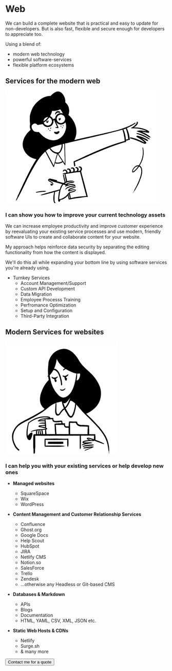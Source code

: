 # Web

We can build a complete website that is practical and easy to update for non-developers. But is also fast, flexible and secure enough for developers to appreciate too.

Using a blend of:

- modern web technology
- powerful software-services
- flexible platform ecosystems

## Services for the modern web

![](../src/assets/images/notion-screenshots/illustrations/use-case-illustration-note-alt.png)

### I can show you how to improve your current technology assets

We can increase employee productivity and improve customer experience by reevaluating your existing service processes and use modern, friendly software UIs to create and collaborate content for your website.

My approach helps reinforce data security by separating the editing functionality from how the content is displayed.

We'll do this all while expanding your bottom line by using software services you're already using.

- Turnkey Services
  - Account Management/Support
  - Custom API Development
  - Data Migration
  - Employee Processs Training
  - Perfromance Optimization
  - Setup and Configuration
  - Third-Party Integration

## Modern Services for websites

![](../src/assets/images/notion-screenshots/illustrations/use-case-illustration-database.png)

### I can help you with your existing services or help develop new ones

- **Managed websites**

  - SquareSpace
  - Wix
  - WordPress

- **Content Management and Customer Relationship Services**

  - Confluence
  - Ghost.org
  - Google Docs
  - Help Scout
  - HubSpot
  - JIRA
  - Netlify CMS
  - Notion.so
  - SalesForce
  - Trello
  - Zendesk
  - ...otherwise any Headless or Git-based CMS

- **Databases & Markdown**

  - APIs
  - Blogs
  - Documentation
  - HTML, YAML, CSV, XML, JSON etc.

- **Static Web Hosts & CDNs**

  - Netlify
  - Surge.sh
  - & many more

<a class="link-button" href="/contact"><button>Contact me for a quote</button></a>
